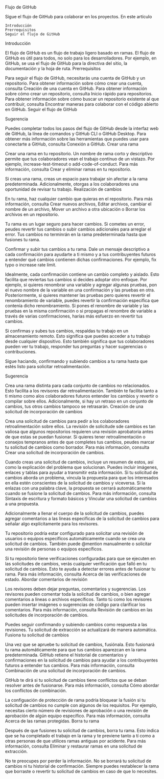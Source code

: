 Flujo de GitHub

Sigue el flujo de GitHub para colaborar en los proyectos.
En este artículo

    Introducción
    Prerrequisitos
    Seguir el flujo de GitHub

Introducción

El flujo de GitHub es un flujo de trabajo ligero basado en ramas. El flujo de GitHub es útil para todos, no solo para los desarrolladores. Por ejemplo, en GitHub, se usa el flujo de GitHub para la directiva del sitio, la documentación y la hoja de ruta.
Prerrequisitos

Para seguir el flujo de GitHub, necesitarás una cuenta de GitHub y un repositorio. Para obtener información sobre cómo crear una cuenta, consulta Creación de una cuenta en GitHub. Para obtener información sobre cómo crear un repositorio, consulta Inicio rápido para repositorios. Para obtener información sobre cómo buscar un repositorio existente al que contribuir, consulta Encontrar maneras para colaborar con el código abierto en GitHub.
Seguir el flujo de GitHub

Sugerencia

Puedes completar todos los pasos del flujo de GitHub desde la interfaz web de GitHub, la línea de comandos y GitHub CLI o GitHub Desktop. Para obtener más información sobre las herramientas que puedes usar para conectarte a GitHub, consulta Conexión a GitHub.
Crear una rama

Crear una rama en tu repositorio. Un nombre de rama corto y descriptivo permite que tus colaboradores vean el trabajo contínuo de un vistazo. Por ejemplo, increase-test-timeout o add-code-of-conduct. Para más información, consulta Crear y eliminar ramas en tu repositorio.

Si creas una rama, creas un espacio para trabajar sin afectar a la rama predeterminada. Adicionalmente, otorgas a los colaboradores una oportunidad de revisar tu trabajo.
Realización de cambios

En tu rama, haz cualquier cambio que quieras en el repositorio. Para más información, consulta Crear nuevos archivos, Editar archivos, cambiar el nombre de un archivo, Mover un archivo a otra ubicación o Borrar los archivos en un repositorio.

Tu rama es un lugar seguro para hacer cambios. Si cometes un error, peudes revertir tus cambios o subir cambios adicionales para arreglar el error. Tus cambios no terminrán en la rama predeterminada hasta que fusiones tu rama.

Confirmar y subir tus cambios a tu rama. Dale un mensaje descriptivo a cada confirmación para ayudarte a ti mismo y a tus contribuyentes futuros a entender qué cambios contienen dichas confirmaciones. Por ejemplo, fix typo o increase rate limit.

Idealmente, cada confirmación contiene un cambio completo y aislado. Esto facilita que reviertas tus cambios si decides adoptar otro enfoque. Por ejemplo, si quieres renombrar una variable y agregar algunas pruebas, pon el nuevo nombre de la variable en una confirmación y las pruebas en otra. Posteriormente, si quieres mantener las pruebas pero quieres revertir el renombramiento de variable, puedes revertir la confirmación específica que contenía dicho renombramiento. Si pones el renombre de variable y las pruebas en la misma confirmación o si propagas el renombre de variable a través de varias confirmaciones, harías más esfuerzo en revertir tus cambios.

Si confirmas y subes tus cambios, respaldas tu trabajo en un almacenamiento remoto. Esto significa que puedes acceder a tu trabajo desde cualquier dispositivo. Esto también significa que tus colaboradores pueden ver tu trabajo, responder tus preguntas y hacer sugerencias o contribuciones.

Sigue haciando, confirmando y subiendo cambios a tu rama hasta que estés listo para solicitar retroalimentación.

Sugerencia

Crea una rama distinta para cada conjunto de cambios no relacionados. Esto facilita a los revisores dar retroalimentación. También te facilita tanto a ti mismo como alos colaboradores futuros entender los cambios y revertir o compilar sobre ellos. Adicionalmente, si hay un retraso en un conjunto de cambios, tus otros cambios tampoco se retrasarán.
Creación de una solicitud de incorporación de cambios

Crea una solicitud de cambios para pedir a los colaboradores retroalimentación sobre ellos. La revisión de solicitude sde cambios es tan valiosa que algunos repositorios requieren una revisión aprobatoria antes de que estas se puedan fusionar. Si quieres tener retroalimentación o consejos tempranos antes de que completes tus cambios, peudes marcar tu solicitud de cambios como borrador. Para más información, consulta Crear una solicitud de incorporación de cambios.

Cuando creas una solicitud de cambios, incluye un resumen de estos, así como la explicación del problema que solucionan. Puedes incluir imágenes, enlaces y tablas para ayudar a transmitir esta información. Si tu solicitud de cambios aborda un problema, vincula la propuesta para que los interesados en ella estén conscientes de la solicitud de cambios y viceversa. Si la enlazas con una palabra clave, la propuesta se cerrará automáticamente cuando se fusione la solicitud de cambios. Para más información, consulta Sintaxis de escritura y formato básicos y Vincular una solicitud de cambios a una propuesta.

Adicionalmente a llenar el cuerpo de la solicitud de cambios, puedes agregar comentarios a las líneas específicas de la solicitud de cambios para señalar algo explícitamente para los revisores.

Tu repositorio podría estar configurado para solicitar una revisión de usuarios o equipos específicos automáticamente cuando se crea una solicitud de cambios. También puede @mention manualmente o solicitar una revisión de personas o equipos específicos.

Si tu repositorio tiene verificaciones configuradas para que se ejecuten en las solicitudes de cambios, verás cualquier verificación que falló en tu solicitud de cambios. Esto te ayuda a detectar errores antes de fusionar tu rama. Para más información, consulta Acerca de las verificaciones de estado.
Abordar comentarios de revisión

Los revisores deben dejar preguntas, comentarios y sugerencias. Los revisores pueden comentar toda la solicitud de cambios, o bien agregar comentarios a líneas o archivos específicos. Tanto tú como los revisores pueden insertar imágenes o sugerencias de código para clarificar los comentarios. Para más información, consulta Revisión de cambios en las solicitudes de incorporación de cambios.

Puedes seguir confirmando y subiendo cambios como respuesta a las revisiones. Tu solicitud de extracción se actualizará de manera automática.
Fusiona tu solicitud de cambios

Una vez que se apruebe tu solicitud de cambios, fusiónala. Esto fusionará tu rama automáticamente para que tus cambios aparezcan en la rama predeterminada. GitHub retiene el historial de comentarios y confirmaciones en la solicitud de cambios para ayudar a los contribuyentes futuros a entender tus cambios. Para más información, consulta Combinación de una solicitud de incorporación de cambios.

GitHub te dirá si tu solicitud de cambios tiene conflictos que se deban resolver antes de fusionarse. Para más información, consulta Cómo abordar los conflictos de combinación.

La configuación de protección de rama podría bloquear la fusión si tu solicitud de cambios no cumple con algunos de los requisitos. Por ejemplo, necesitas cierto número de revisiones de aprobación o una revisión de aprobación de algún equipo específico. Para más información, consulta Acerca de las ramas protegidas.
Borra tu rama

Después de que fusiones tu solicitud de cambios, borra tu rama. Esto indica que se ha completado el trabajo en la rama y te previene tanto a tí como a otras personas de que utilices ramas antiguas por acidente. Para más información, consulta Eliminar y restaurar ramas en una solicitud de extracción.

No te preocupes por perder la información. No se borrará tu solicitud de cambios ni tu historial de confirmación. Siempre puedes restablecer la rama que borraste o revertir tu solicitud de cambios en caso de que lo necesites.